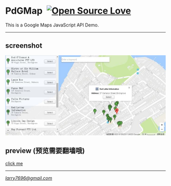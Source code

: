 # PdGMap&nbsp;&nbsp;[![Open Source Love](https://badges.frapsoft.com/os/v3/open-source.svg?v=103)](https://github.com/ellerbrock/open-source-badges/)
This is a Google Maps JavaScript API Demo.

***

## screenshot ##

![screenshot](https://raw.githubusercontent.com/venwyhk/PdGMap/master/screenshot.jpg)

## preview (预览需要翻墙哦) ##

[click me](https://venwyhk.github.io/PdGMap/)

***

*larry7696@gmail.com*
